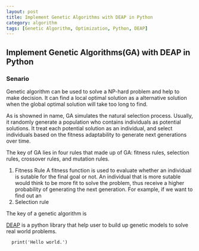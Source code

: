 ```yaml
---
layout: post
title: Implement Genetic Algorithms with DEAP in Python
category: algorithm
tags: [Genetic Algorithm, Optimization, Python, DEAP]
---
```



## Implement Genetic Algorithms(GA) with DEAP in Python

### Senario
Genetic algorithm can be used to solve a NP-hard problem and help to make decision. It can find a local optimal solution as a alternative solution when the global optimal solution will take too long to find.

As is showned in name, GA simulates the natural selection process. Usually, it randomly generate a population who contains individuals as potential solutions. It treat each potential solution as an individual, and select individuals based on the fitness adaptability to generate next generations over time.

The key of GA lies in four rules that made up of GA: fitness rules, selection rules, crossover rules, and mutation rules.

1. Fitness Rule
A fitness function is used to evaluate whether an individual is sutable for the final goal or not. An individual that is more sutable would think to be more fit to solve the problem, thus receive a higher probability of generating the next generation. For example, if we want to find out an
2. Selection rule


The key of a genetic algorithm is

[DEAP](http://deap.readthedocs.io/) is a python library that help user to build up genetic models to solve real world problems.

```
  print('Hello world.')
```
